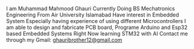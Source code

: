 I am Muhammad Mahmood Ghauri
Currently Doing BS Mechatronics Engineering From Air University Islamabad
Have interest in Embedded System Especially having experience of using different Microcontrollers
I am able to design and fabricate PCB board, Programe Arduino and Esp32 based Embedded Systems
Right Now learning STM32 with AI
Contact me through my Gmail: ghauribrother12@gmail.com
